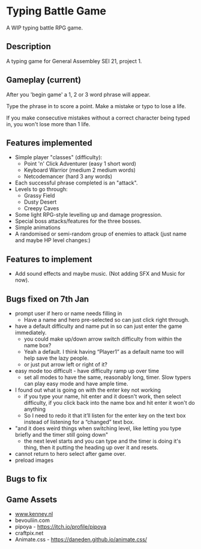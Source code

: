 # Typing Battle Game
A WIP typing battle RPG game.

## Description
A typing game for General Assembley SEI 21, project 1.

## Gameplay (current)
After you 'begin game' a 1, 2 or 3 word phrase will appear.

Type the phrase in to score a point.
Make a mistake or typo to lose a life.

If you make consecutive mistakes without a correct character being typed in, you won't lose more than 1 life.

## Features implemented
* Simple player "classes" (difficulty):
    * Point 'n' Click Adventurer (easy 1 short word)
    * Keyboard Warrior (medium 2 medium words)
    * Netcodemancer (hard 3 any words)
* Each successful phrase completed is an "attack".
* Levels to go through:
    * Grassy Field
    * Dusty Desert
    * Creepy Caves
* Some light RPG-style levelling up and damage progression.
* Special boss attacks/features for the three bosses.
* Simple animations
* A randomised or semi-random group of enemies to attack (just name and maybe HP level changes:)

## Features to implement
* Add sound effects and maybe music. (Not adding SFX and Music for now).

## Bugs fixed on 7th Jan
* prompt user if hero or name needs filling in
    * Have a name and hero pre-selected so can just click right through.
* have a default difficulty and name put in so can just enter the game immediately.
    * you could make up/down arrow switch difficulty from within the name box?
    * Yeah a default. I think having “Player1” as a default name too will help save the lazy people.
    * or just put arrow left or right of it?
* easy mode too difficult - have difficulty ramp up over time
    * set all modes to have the same, reasonably long, timer. Slow typers can play easy mode and have ample time.
* I found out what is going on with the enter key not working
    * if you type your name, hit enter and it doesn't work, then select difficulty, if you click back into the name box and hit enter it won't do anything
    * So I need to redo it that it’ll listen for the enter key on the text box instead of listening for a “changed” text box.
* "and it does weird things when switching level, like letting you type briefly and the timer still going down"
    * the next level starts and you can type and the timer is doing it's thing, then it putting the heading up over it and resets.
* cannot return to hero select after game over.
* preload images

## Bugs to fix


## Game Assets
* www.kenney.nl
* bevouliin.com
* pipoya - https://itch.io/profile/pipoya
* craftpix.net
* Animate.css - https://daneden.github.io/animate.css/
